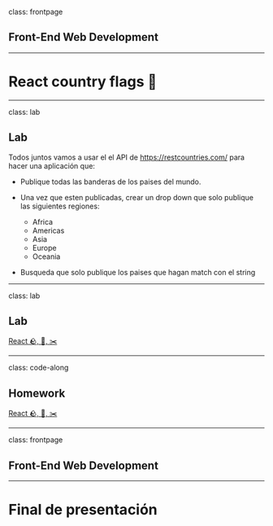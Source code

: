 class: frontpage

<div>
  <h2>Front-End Web Development</h2>
  <hr/>
  <h1>React country flags 🧪</h1>
</div>

---

class: lab

## Lab

Todos juntos vamos a usar el el API de https://restcountries.com/ para hacer una aplicación que:

- Publique todas las banderas de los paises del mundo.
- Una vez que esten publicadas, crear un drop down que solo publique las siguientes regiones:

  - Africa
  - Americas
  - Asia
  - Europe
  - Oceania

- Busqueda que solo publique los paises que hagan match con el string

---

class: lab

## Lab

[React 🪨, 📃, ✂️](https://github.com/pataruco/ga/raw/main/homeworks/react-rock-paper-scissors/react-rock-paper-scissors-starter-code.zip)

---

class: code-along

## Homework

[React 🪨, 📃, ✂️](https://github.com/pataruco/ga/raw/main/homeworks/react-rock-paper-scissors/react-rock-paper-scissors-starter-code.zip)

---

class: frontpage

<div>
  <h2>Front-End Web Development</h2>
  <hr/>
  <h1>Final de presentación</h1>
</div>
